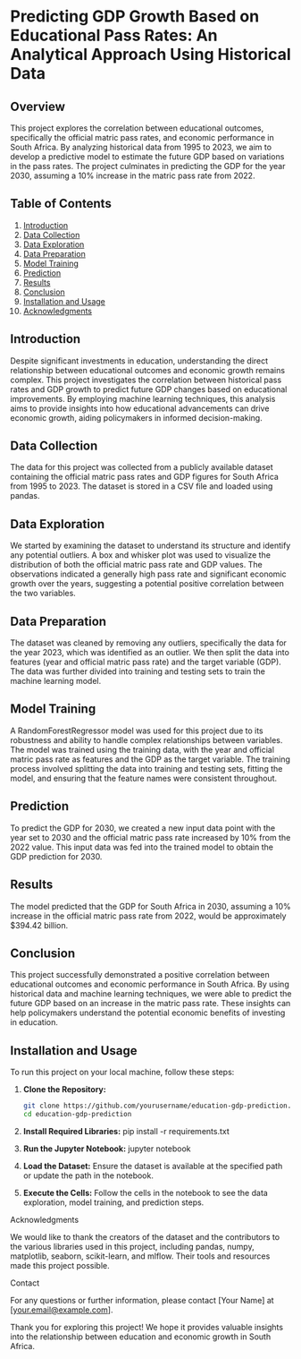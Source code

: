 # Predicting GDP Growth Based on Educational Pass Rates: An Analytical Approach Using Historical Data

## Overview
This project explores the correlation between educational outcomes, specifically the official matric pass rates, and economic performance in South Africa. By analyzing historical data from 1995 to 2023, we aim to develop a predictive model to estimate the future GDP based on variations in the pass rates. The project culminates in predicting the GDP for the year 2030, assuming a 10% increase in the matric pass rate from 2022.

## Table of Contents
1. [Introduction](#introduction)
2. [Data Collection](#data-collection)
3. [Data Exploration](#data-exploration)
4. [Data Preparation](#data-preparation)
5. [Model Training](#model-training)
6. [Prediction](#prediction)
7. [Results](#results)
8. [Conclusion](#conclusion)
9. [Installation and Usage](#installation-and-usage)
10. [Acknowledgments](#acknowledgments)

## Introduction
Despite significant investments in education, understanding the direct relationship between educational outcomes and economic growth remains complex. This project investigates the correlation between historical pass rates and GDP growth to predict future GDP changes based on educational improvements. By employing machine learning techniques, this analysis aims to provide insights into how educational advancements can drive economic growth, aiding policymakers in informed decision-making.

## Data Collection
The data for this project was collected from a publicly available dataset containing the official matric pass rates and GDP figures for South Africa from 1995 to 2023. The dataset is stored in a CSV file and loaded using pandas.

## Data Exploration
We started by examining the dataset to understand its structure and identify any potential outliers. A box and whisker plot was used to visualize the distribution of both the official matric pass rate and GDP values. The observations indicated a generally high pass rate and significant economic growth over the years, suggesting a potential positive correlation between the two variables.

## Data Preparation
The dataset was cleaned by removing any outliers, specifically the data for the year 2023, which was identified as an outlier. We then split the data into features (year and official matric pass rate) and the target variable (GDP). The data was further divided into training and testing sets to train the machine learning model.

## Model Training
A RandomForestRegressor model was used for this project due to its robustness and ability to handle complex relationships between variables. The model was trained using the training data, with the year and official matric pass rate as features and the GDP as the target variable. The training process involved splitting the data into training and testing sets, fitting the model, and ensuring that the feature names were consistent throughout.

## Prediction
To predict the GDP for 2030, we created a new input data point with the year set to 2030 and the official matric pass rate increased by 10% from the 2022 value. This input data was fed into the trained model to obtain the GDP prediction for 2030.

## Results
The model predicted that the GDP for South Africa in 2030, assuming a 10% increase in the official matric pass rate from 2022, would be approximately $394.42 billion.

## Conclusion
This project successfully demonstrated a positive correlation between educational outcomes and economic performance in South Africa. By using historical data and machine learning techniques, we were able to predict the future GDP based on an increase in the matric pass rate. These insights can help policymakers understand the potential economic benefits of investing in education.

## Installation and Usage
To run this project on your local machine, follow these steps:

1. **Clone the Repository:**
   ```bash
   git clone https://github.com/yourusername/education-gdp-prediction.git
   cd education-gdp-prediction

2.	**Install Required Libraries:**
   pip install -r requirements.txt

3. **Run the Jupyter Notebook:**
   jupyter notebook

4.	**Load the Dataset:**
Ensure the dataset is available at the specified path or update the path in the notebook.
5.	**Execute the Cells:**
Follow the cells in the notebook to see the data exploration, model training, and prediction steps.

Acknowledgments

We would like to thank the creators of the dataset and the contributors to the various libraries used in this project, including pandas, numpy, matplotlib, seaborn, scikit-learn, and mlflow. Their tools and resources made this project possible.

Contact

For any questions or further information, please contact [Your Name] at [your.email@example.com].

Thank you for exploring this project! We hope it provides valuable insights into the relationship between education and economic growth in South Africa.
